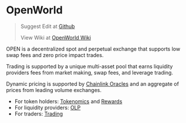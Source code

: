 # OpenWorld

> Suggest Edit at [Github](https://github.com/OpenWorldVision/docs.openworld.vision)
>
> View Wiki at [OpenWorld Wiki](https://wiki.openworld.vision)



OPEN is a decentralized spot and perpetual exchange that supports low swap fees and zero price impact trades.

Trading is supported by a unique multi-asset pool that earns liquidity providers fees from market making, swap fees, and leverage trading.

Dynamic pricing is supported by [Chainlink Oracles](https://chain.link/) and an aggregate of prices from leading volume exchanges.

* For token holders: [Tokenomics](broken-reference) and [Rewards](broken-reference)
* For liquidity providers: [OLP](broken-reference)
* For traders: [Trading](broken-reference)
